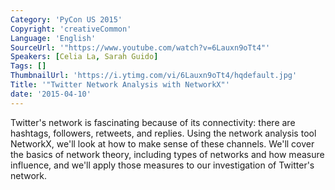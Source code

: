 ```yaml
---
Category: 'PyCon US 2015'
Copyright: 'creativeCommon'
Language: 'English'
SourceUrl: '"https://www.youtube.com/watch?v=6Lauxn9oTt4"'
Speakers: [Celia La, Sarah Guido]
Tags: []
ThumbnailUrl: 'https://i.ytimg.com/vi/6Lauxn9oTt4/hqdefault.jpg'
Title: '"Twitter Network Analysis with NetworkX"'
date: '2015-04-10'
---
```

Twitter's network is fascinating because of its connectivity: there are hashtags, followers, retweets, and replies. Using the network analysis tool NetworkX, we'll look at how to make sense of these channels. We'll cover the basics of network theory, including types of networks and how measure influence, and we'll apply those measures to our investigation of Twitter's network.

